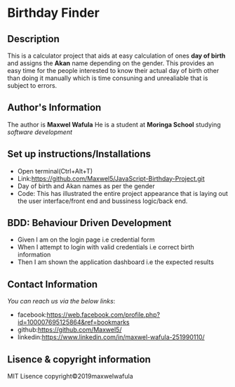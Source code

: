 # Birthday Finder

## Description
This is a calculator project that aids at easy calculation of ones __day of birth__ and assigns the **Akan** name depending on the gender. This provides an easy time for the people interested to know their actual day of birth other than doing it manually which is time consuning and unrealiable that is subject to errors.

## Author's Information
The author is __Maxwel Wafula__
He is a student at __Moringa School__ studying *software development*

## Set up instructions/Installations
* Open terminal(Ctrl+Alt+T)
* Link:https://github.com/Maxwel5/JavaScript-Birthday-Project.git
* Day of birth and Akan names as per the gender
* Code: This has illustrated the entire project appearance that is laying out the user interface/front end and bussiness logic/back end.

## BDD: Behaviour Driven Development
* Given I am on the login page i.e credential form
* When I attempt to login with valid credentials i.e correct birth information
* Then I am shown the application dashboard i.e the expected results

## Contact Information
_You can reach us via the below links_:
* facebook:https://web.facebook.com/profile.php?id=100007695125864&ref=bookmarks
* github:https://github.com/Maxwel5/
* linkedin:https://www.linkedin.com/in/maxwel-wafula-251990110/

## Lisence & copyright information
MIT Lisence copyright&copy;2019maxwelwafula